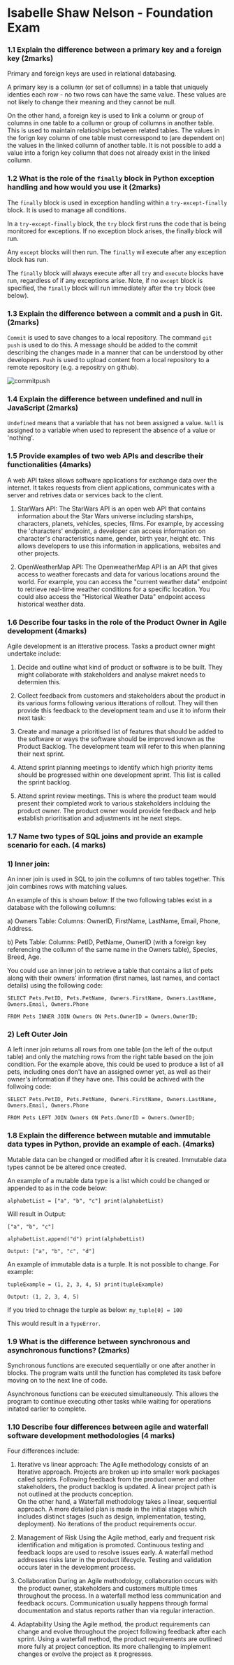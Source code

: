 # Isabelle Shaw Nelson - Foundation Exam 

### 1.1 Explain the difference between a primary key and a foreign key (2marks)

Primary  and foreign keys are used in relational databasing. 

A primary key is a collumn (or set of collumns) in a table that uniquely identies each row - no two rows can have the same value. These values are not likely to change their meaning and they cannot be null. 

On the other hand, a foreign key is used to link a column or group of columns in one table to a collumn or group of collumns in another table. This is used to maintain relatioships between related tables. The values in the forign key column of one table must corresspond to (are dependent on) the values in the linked collumn of another table. It is not possible to add a value into a forign key collumn that does not already exist in the linked collumn.


### 1.2   What is the role of the `finally` block in Python exception handling and how would you use it (2marks) 
The `finally` block is used in exception handling within a `try-except-finally` block. It is used to manage all conditions. 

In a `try-except-finally` block, the `try` block first runs the code that is being monitored for exceptions. If no exception block arises, the finally block will run. 

Any `except` blocks will then run. The `finally` wil execute after any exception block has run.   

The `finally` block will always execute after all `try` and `execute` blocks have run, regardless of if any exceptions arise. 
Note, if no `except` block is specified, the `finally` block will run immediately after the `try` block (see below). 

### 1.3  Explain the difference between a commit and a push in Git. (2marks)

`Commit` is used to save changes to a local repository. The command `git push` is used to do this. A message should be added to the commit  
describing the changes made in a manner that can be understood by other developers. 
`Push` is used to upload content from a local repository to a remote repository (e.g. a repositry on github). 

![commitpush](commitpush.png)


### 1.4   Explain the difference between undefined and null in JavaScript (2marks)

`Undefined` means that a variable that has not been assigned a value.
`Null` is assigned to a variable when used to represent the absence of a value or 'nothing'. 


### 1.5   Provide examples of two web APIs and describe their functionalities (4marks)
A web API takes allows software applications for exchange data over the internet. It takes requests from client applications, communicates with a server and retrives data or services back to the client.  

1) StarWars API: 
The StarWars API is an open web API that contains information about the Star Wars universe including starships, characters, planets, vehicles, species, films. 
For example, by accessing the 'characters' endpoint, a developer can access information on character's characteristics name, gender, birth year, height etc. This allows developers to use this information in applications, websites and other projects. 

2) OpenWeatherMap API: 
The OpenweatherMap API is an API that gives access to weather forecasts and data for various locations around the world. For example, you can access the "current weather data" endpoint to retrieve real-time weather conditions for a specific location. You could also access the "Historical Weather Data" endpoint access historical weather data. 


### 1.6   Describe four tasks in the role of the Product Owner in Agile development (4marks)

Agile development is an itterative process. Tasks a product owner might undertake include: 

1)  Decide and outline what kind of product or software is to be built. They might collaborate with stakeholders and analyse makret needs to determien this.  

2) Collect feedback from customers and stakeholders about the product in its various forms following various itterations of rollout. They will then provide this feedback to the development team and use it to inform their next task:

3) Create and manage a prioritised list of features that should be added to the software or ways the software should be improved known as the Product Backlog. The development team will refer to this when planning their next sprint. 

4) Attend sprint planning meetings to identify which high priority items should be progressed within one development sprint. This list is called the sprint backlog.   

5) Attend sprint review meetings. This is where the product team would present their completed work to various stakeholders inclduing the product owner. The product owner would provide feedback and help establish prioritisation and adjustments int he next steps.   


### 1.7   Name two types of SQL joins and provide an example scenario for each. (4 marks)

### 1) Inner join:

An inner join is used in SQL to join the collumns of two tables together. This join combines rows with matching values.
 
An example of this is shown below: 
If the two following tables exist in a database with the following collumns: 

a) Owners Table:
Columns: OwnerID, FirstName, LastName, Email, Phone, Address.  

    
b) Pets Table:
Columns: PetID, PetName, OwnerID (with a foreign key referencing the collumn of the same name in the Owners table), Species, Breed, Age. 

You could use an inner join to retrieve a table that contains a list of pets along with their owners' information (first names, last names, and contact details) using the following code: 

`SELECT Pets.PetID, Pets.PetName, Owners.FirstName, Owners.LastName, Owners.Email, Owners.Phone`

`FROM Pets
INNER JOIN Owners ON Pets.OwnerID = Owners.OwnerID;`


### 2) Left Outer Join

A left inner join returns all rows from one table (on the left of the output table) and only the matching rows from the right table based on the join condition. 
For the example above, this could be used to produce a list of all pets, including ones don't have an assigned owner yet, as well as their owner's information if they have one. This could be achived with the follwoing code: 

`SELECT Pets.PetID, Pets.PetName, Owners.FirstName, Owners.LastName, Owners.Email, Owners.Phone`

`FROM Pets
LEFT JOIN Owners ON Pets.OwnerID = Owners.OwnerID;`


### 1.8    Explain the difference between mutable and immutable data types in Python, provide an example of each. (4marks)

Mutable data can be changed or modified after it is created. Immutable data types cannot be be altered once created. 

An example of a mutable data type is a list which could be changed or appended to as in the code below: 

`alphabetList = ["a", "b", "c"]
print(alphabetList)`

Will result in Output: 

`["a", "b", "c"]`

`alphabetList.append("d")
print(alphabetList) `

`Output: ["a", "b", "c", "d"]`

An example of immutable data is a turple. It is not possible to change. For example: 

`tupleExample = (1, 2, 3, 4, 5)
print(tupleExample)`

`Output: (1, 2, 3, 4, 5)`

If you tried to chnage the turple as below: 
`my_tuple[0] = 100`

This would result in a `TypeError`. 


### 1.9  What is the difference between synchronous and asynchronous functions? (2marks)
Synchronous functions are executed sequentially or one after another in blocks. The program waits until the function has completed its task before moving on to the next line of code.
 
Asynchronous functions can be executed simultaneously. This allows the program to continue executing other tasks while waiting for operations initated earlier to complete.


### 1.10 Describe four differences between agile and waterfall software development methodologies (4 marks)

Four differences include: 
1) Iterative vs linear approach: 
The Agile methodology consists of an Iterative approach. Projects are broken up into smaller work packages called sprints. Following feedback from the product owner and other stakeholders, the product backlog is updated. A linear project path is not outlined at the products conception.  
On the other hand, a Waterfall methodology takes a linear, sequential approach. A more detailed plan is made in the initial stages which includes distinct stages (such as design, implementation, testing, deployment). No iterations of the product requirements occur. 


2) Management of Risk 
Using the Agile method, early and frequent risk identification and mitigation is promoted. Continuous testing and feedback loops are used to resolve issues early. A waterfall method addresses risks later in the product lifecycle. Testing and validation occurs later in the development process. 


3) Collaboration 
During an Agile methodology, collaboration occurs with the product owner, stakeholders and customers multiple times throughout the process. In a waterfall method less communication and feedback occurs. Communication usually happens through formal documentation and status reports rather than via regular interaction. 


4) Adaptability 
Using the Agile method, the product requirements can change and evolve throughout the project following feedback after each sprint. Using a waterfall method, the product requirements are outlined more fully at project conception. Its more challenging to implement changes or evolve the project as it progresses. 
